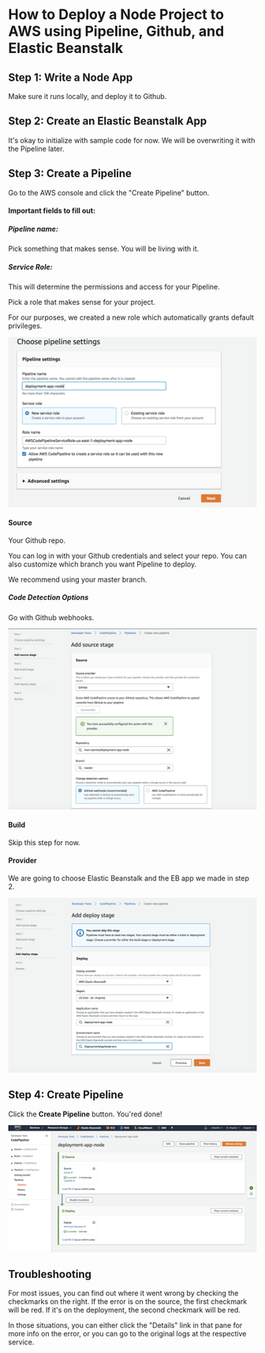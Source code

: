 # How to Deploy a Node Project to AWS using Pipeline, Github, and Elastic Beanstalk


## Step 1: Write a Node App

Make sure it runs locally, and deploy it to Github. 

## Step 2: Create an Elastic Beanstalk App

It's okay to initialize with sample code for now. We will be overwriting it with the Pipeline later. 

## Step 3: Create a Pipeline

Go to the AWS console and click the "Create Pipeline" button.  

#### Important fields to fill out:

##### Pipeline name:

Pick something that makes sense. You will be living with it.

##### Service Role:

This will determine the permissions and access for your Pipeline. 

Pick a role that makes sense for your project. 

For our purposes, we created a new role which automatically grants default privileges.

![Pipeline Settings Screenshot](./assets/Pipeline_Settings.png) 

#### Source 

Your Github repo. 

You can log in with your Github credentials and select your repo. You can also customize which branch you want 
Pipeline to deploy. 

We recommend using your master branch.

##### Code Detection Options

Go with Github webhooks. 

![Source Screenshot](assets/Add_Source.png)


#### Build

Skip this step for now. 


#### Provider

We are going to choose Elastic Beanstalk and the EB app we made in step 2.

![Deploy Screenshot](assets/Deploy.png) 

## Step 4: Create Pipeline

Click the **Create Pipeline** button. You'red done!



![Success](./assets/Success.png)

## Troubleshooting

For most issues, you can find out where it went wrong by checking the checkmarks on the right. If the error is on the
 source, the first checkmark will be red. If it's on the deployment, the second checkmark will be red. 
 
 In those situations, you can either click the "Details" link in that pane for more info on the error, or you can go 
 to the original logs at the respective service. 



 



















